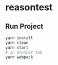 # reasontest

## Run Project

```sh
yarn install
yarn clean
yarn start
# in another tab
yarn webpack
```

